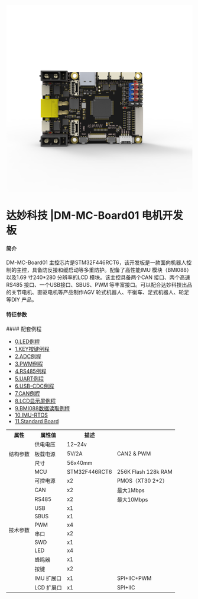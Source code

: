 ![logo](img/logo.png)

# 达妙科技 |DM-MC-Board01 电机开发板

#### 简介
DM-MC-Board01 主控芯片是STM32F446RCT6，该开发板是一款面向机器人控制的主控，具备防反接和缓启动等多重防护。配备了高性能IMU 模块（BMI088）以及1.69 寸240*280 分辨率的LCD 模块。该主控具备两个CAN 接口、两个高速RS485 接口、一个USB接口、SBUS、PWM 等丰富接口。可以配合达妙科技出品的关节电机、直驱电机等产品制作AGV 轮式机器人、平衡车、足式机器人、轮足等DIY 产品。

#### 特征参数

<table>
	<tr>
	    <th>属性</th>
	    <th>属性值</th>
	    <th>描述</th>  
	</tr >
	<tr >
	    <td rowspan="3">结构参数
	    <td>供电电压</td>
	    <td>12~24v</td>
		<td></td>
    </tr>
	<tr>
	    <td>板载电源</td>
	    <td>5V/2A</td>
        <td>CAN2 & PWM</td>
	</tr>
	<tr>
	    <td>尺寸</td>
	    <td>56x40mm</td>
	</tr>
    	<tr >
	    <td rowspan="14">技术参数
	    <td>MCU</td>
	    <td>STM32F446RCT6</td>
		<td>256K Flash 128k RAM</td>
    </tr>
	<tr>
	    <td >可控电源</td>
	    <td>x2</td>
	    <td>PMOS（XT30 2+2）</td>
	</tr>
	<tr>
	    <td >CAN</td>
	    <td >x2</td>
	    <td >最大1Mbps</td>
	</tr>
	<tr>
	    <td >RS485</td>
	    <td >x2</td>
	    <td >最大10Mbps</td>
	</tr>
	<tr>
	    <td >USB</td>
	    <td >x1</td>
	    <td ></td>
	</tr>
    <tr>
	    <td >SBUS</td>
	    <td >x1</td>
	    <td ></td>
	</tr>
     <tr>
	    <td >PWM</td>
	    <td >x4</td>
	    <td ></td>
	</tr>
     <tr>
	    <td >串口</td>
	    <td >x2</td>
	    <td ></td>
	</tr>
    	</tr>
     <tr>
	    <td >SWD</td>
	    <td >x1</td>
	    <td ></td>
	</tr>
     <tr>
	    <td >LED</td>
	    <td >x4</td>
	    <td ></td>
	</tr>
     <tr>
	    <td >蜂鸣器</td>
	    <td >x1</td>
	    <td ></td>
	</tr>
     <tr>
	    <td >按键</td>
	    <td >x2</td>
	    <td ></td>
	</tr>
     <tr>
	    <td >IMU 扩展口</td>
	    <td >x1</td>
	    <td >SPI+IIC+PWM</td>
	</tr>
     <tr>
	    <td >LCD 扩展口</td>
	    <td >x1</td>
	    <td >SPI+IIC</td>
	</tr>
#### 配套例程

* [0.LED例程](LED)
* [1.KEY按键例程](Key_exit)
* [2.ADC例程](ADC)
* [3.PWM例程](PWM)
* [4.RS485例程](RS485)
* [5.UART例程](UART5)
* [6.USB-CDC例程](USB-CDC)
* [7.CAN例程](Key_exit)
* [8.LCD显示屏例程](LCD)
* [9.BMI088数据读取例程](IMU-BMI088)
* [10.IMU-RTOS](IMU-RTOS)
* [11.Standard Board](AllInOne)



